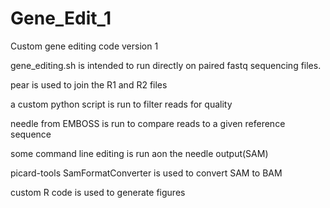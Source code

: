 # Gene_Edit_1
Custom gene editing code version 1

gene_editing.sh is intended to run directly on paired fastq sequencing files. 

pear is used to join the R1 and R2 files

a custom python script is run to filter reads for quality

needle from EMBOSS is run to compare reads to a given reference sequence

some command line editing is run aon the needle output(SAM)

picard-tools SamFormatConverter is used to convert SAM to BAM

custom R code is used to generate figures
